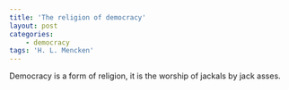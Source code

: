 ```yaml
---
title: 'The religion of democracy'
layout: post
categories:
    - democracy
tags: 'H. L. Mencken'
---
```


Democracy is a form of religion, it is the worship of jackals by jack asses.